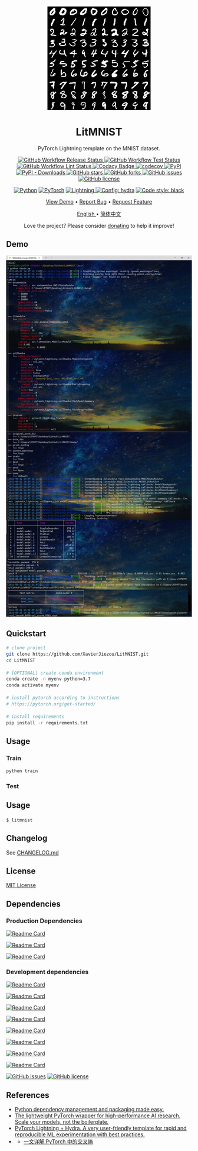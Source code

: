 <div align="center">

[![logo](https://raw.githubusercontent.com/XavierJiezou/LitMNIST/main/images/logo.png)](https://pixelied.com/editor/design/6282f5970515730397249959)

# LitMNIST

PyTorch Lightning template on the MNIST dataset.

<p>
    <a href="https://github.com/XavierJiezou/LitMNIST/actions?query=workflow:Release">
        <img src="https://github.com/XavierJiezou/LitMNIST/workflows/Release/badge.svg"
            alt="GitHub Workflow Release Status" />
    </a>
    <a href="https://github.com/XavierJiezou/LitMNIST/actions?query=workflow:Test">
        <img src="https://github.com/XavierJiezou/LitMNIST/workflows/Test/badge.svg"
            alt="GitHub Workflow Test Status" />
    </a>
    <a href="https://github.com/XavierJiezou/LitMNIST/actions?query=workflow:Lint">
        <img src="https://github.com/XavierJiezou/LitMNIST/workflows/Lint/badge.svg"
            alt="GitHub Workflow Lint Status" />
    </a>
    <!-- <a href='https://LitMNIST.readthedocs.io/en/latest/?badge=latest'>
        <img src='https://readthedocs.org/projects/LitMNIST/badge/?version=latest' alt='Documentation Status' />
    </a> -->
    <a
        href="https://www.codacy.com/gh/XavierJiezou/LitMNIST/dashboard?utm_source=github.com&amp;utm_medium=referral&amp;utm_content=XavierJiezou/LitMNIST&amp;utm_campaign=Badge_Grade">
        <img src="https://app.codacy.com/project/badge/Grade/c2f85c8d6b8a4892b40059703f087eab" alt="Codacy Badge">
    </a>
    <a href="https://codecov.io/gh/XavierJiezou/LitMNIST">
        <img src="https://codecov.io/gh/XavierJiezou/LitMNIST/branch/main/graph/badge.svg?token=QpCLcUGoYx"
            alt="codecov">
    </a>
    <a href="https://pypi.org/project/LitMNIST/">
        <img src="https://img.shields.io/pypi/v/LitMNIST" alt="PyPI">
    </a>
    <a href="https://pypistats.org/packages/LitMNIST">
        <img src="https://img.shields.io/pypi/dm/LitMNIST" alt="PyPI - Downloads">
    </a>
    <!-- <a href="https://pypi.org/project/LitMNIST/">
        <img src="https://img.shields.io/pypi/pyversions/LitMNIST" alt="PyPI - Python Version">
    </a> -->
    <a href="https://github.com/XavierJiezou/LitMNIST/stargazers">
        <img src="https://img.shields.io/github/stars/XavierJiezou/LitMNIST" alt="GitHub stars">
    </a>
    <a href="https://github.com/XavierJiezou/LitMNIST/network">
        <img src="https://img.shields.io/github/forks/XavierJiezou/LitMNIST" alt="GitHub forks">
    </a>
    <a href="https://github.com/XavierJiezou/LitMNIST/issues">
        <img src="https://img.shields.io/github/issues/XavierJiezou/LitMNIST" alt="GitHub issues">
    </a>
    <a href="https://github.com/XavierJiezou/LitMNIST/blob/main/LICENSE">
        <img src="https://img.shields.io/github/license/XavierJiezou/LitMNIST" alt="GitHub license">
    </a>
    <!-- <a href="https://github.com/psf/black">
        <img alt="Code style: black" src="https://img.shields.io/badge/code%20style-black-000000.svg" />
    </a> -->
</p>

<p>
    <!-- <a href="https://www.python.org/">
        <img src="http://ForTheBadge.com/images/badges/made-with-python.svg" alt="forthebadge made-with-python">
    </a>
    <a href="https://github.com/XavierJiezou">
        <img src="http://ForTheBadge.com/images/badges/built-with-love.svg" alt="ForTheBadge built-with-love">
    </a> -->
    <a href="https://www.python.org/">
        <img alt="Python" src="https://img.shields.io/badge/-Python 3.7+-blue?style=for-the-badge&logo=python&logoColor=white"></a>
    <a href="https://pytorch.org/get-started/locally/">
        <img alt="PyTorch" src="https://img.shields.io/badge/-PyTorch 1.8+-ee4c2c?style=for-the-badge&logo=pytorch&logoColor=white"></a>
    <a href="https://pytorchlightning.ai/">
        <img alt="Lightning" src="https://img.shields.io/badge/-Lightning 1.5+-792ee5?style=for-the-badge&logo=pytorchlightning&logoColor=white">
    </a>
    <a href="https://hydra.cc/">
        <img alt="Config: hydra" src="https://img.shields.io/badge/config-hydra 1.1-89b8cd?style=for-the-badge&labelColor=gray"></a>
    <a href="https://black.readthedocs.io/en/stable/">
        <img alt="Code style: black" src="https://img.shields.io/badge/code%20style-black-black.svg?style=for-the-badge&labelColor=gray">
    </a>
</p>

<p>
    <a href="#demo">View Demo</a>
    •
    <a href="https://github.com/XavierJiezou/LitMNIST/issues/new">Report Bug</a>
    •
    <a href="https://github.com/XavierJiezou/LitMNIST/issues/new">Request Feature</a>
</p>

<p>
    <a href="/docs/README.en.md">English </a>
    •
    <a href="/docs/README.cn.md">简体中文</a>
</p>

Love the project? Please consider [donating](https://paypal.me/xavierjiezou?country.x=C2&locale.x=zh_XC) to help it improve!

</div>

## Demo

![demo](https://raw.githubusercontent.com/XavierJiezou/LitMNIST/main/images/demo.jpg)

## Quickstart

```bash
# clone project
git clone https://github.com/XavierJiezou/LitMNIST.git
cd LitMNIST

# [OPTIONAL] create conda environment
conda create -n myenv python=3.7
conda activate myenv

# install pytorch according to instructions
# https://pytorch.org/get-started/

# install requirements
pip install -r requirements.txt
```

## Usage

### Train

```bash
python train
```

### Test

## Usage

`$ litmnist`

## Changelog

See [CHANGELOG.md](/CHANGELOG.md)

## License

[MIT License](/License)

## Dependencies

### Production Dependencies

[![Readme Card](https://github-readme-stats.vercel.app/api/pin/?username=psf&repo=requests)](https://github.com/psf/requests)

[![Readme Card](https://github-readme-stats.vercel.app/api/pin/?username=Textualize&repo=rich)](https://github.com/Textualize/rich)

[![Readme Card](https://github-readme-stats.vercel.app/api/pin/?username=google&repo=python-fire)](https://github.com/google/python-fire)

### Development dependencies

[![Readme Card](https://github-readme-stats.vercel.app/api/pin/?username=python-poetry&repo=poetry)](https://github.com/python-poetry/poetry)

[![Readme Card](https://github-readme-stats.vercel.app/api/pin/?username=pytest-dev&repo=pytest)](https://github.com/pytest-dev/pytest)

[![Readme Card](https://github-readme-stats.vercel.app/api/pin/?username=pytest-dev&repo=pytest-cov)](https://github.com/pytest-dev/pytest-cov)

[![Readme Card](https://github-readme-stats.vercel.app/api/pin/?username=pre-commit&repo=pre-commit)](https://github.com/pre-commit/pre-commit)

[![Readme Card](https://github-readme-stats.vercel.app/api/pin/?username=PyCQA&repo=flake8)](https://github.com/PyCQA/flake8)

[![Readme Card](https://github-readme-stats.vercel.app/api/pin/?username=PyCQA&repo=pylint)](https://github.com/PyCQA/pylint)

[![Readme Card](https://github-readme-stats.vercel.app/api/pin/?username=psf&repo=black)](https://github.com/psf/black)

[![Readme Card](https://github-readme-stats.vercel.app/api/pin/?username=uiri&repo=toml)](https://github.com/uiri/toml)

[![GitHub issues](https://img.shields.io/github/issues/XavierJiezou/LitMNIST)](https://github.com/XavierJiezou/LitMNIST/issues)
[![GitHub license](https://img.shields.io/github/license/XavierJiezou/LitMNIST)](https://github.com/XavierJiezou/LitMNIST/blob/main/LICENSE)

## References

- [Python dependency management and packaging made easy.](https://github.com/python-poetry/poetry)
- [The lightweight PyTorch wrapper for high-performance AI research. Scale your models, not the boilerplate.](https://github.com/PyTorchLightning/pytorch-lightning)
- [PyTorch Lightning + Hydra. A very user-friendly template for rapid and reproducible ML experimentation with best practices.](https://github.com/ashleve/lightning-hydra-template)
- - [一文详解 PyTorch 中的交叉熵](https://zhuanlan.zhihu.com/p/369699003)
